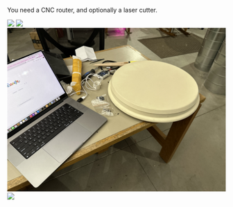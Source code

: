 You need a CNC router, and optionally a laser cutter.

![](https://github.com/ColdDivinity/taiko-no-tatsujin-drum/blob/main/readme-a.png?raw=true)
![](https://github.com/ColdDivinity/taiko-no-tatsujin-drum/blob/main/readme-b.png?raw=true)
![](https://github.com/ColdDivinity/taiko-no-tatsujin-drum/blob/main/readme-c.JPG?raw=true)
![](https://github.com/ColdDivinity/taiko-no-tatsujin-drum/blob/main/readme-d.png?raw=true)
